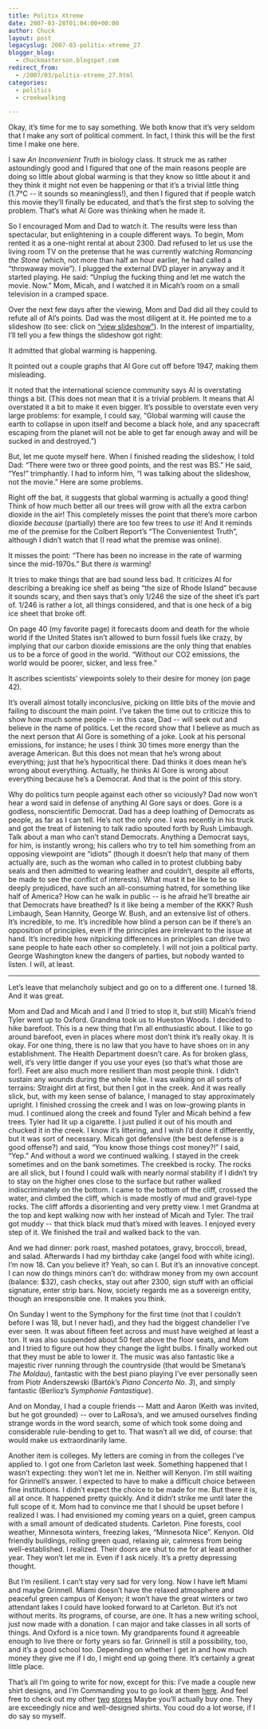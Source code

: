 ```yaml
---
title: Politix Xtreme
date: 2007-03-28T01:04:00+00:00
author: Chuck
layout: post
legacyslug: 2007-03-politix-xtreme_27
blogger_blog:
  - chuckmasterson.blogspot.com
redirect_from:
  - /2007/03/politix-xtreme_27.html
categories:
  - politics
  - creekwalking

---
```

Okay, it’s time for me to say something. We both know that it’s very seldom
that I make any sort of political comment. In fact, I think this will be the
first time I make one here.  

I saw _An Inconvenient Truth_ in biology class. It struck me as rather
astoundingly good and I figured that one of the main reasons people are doing
so little about global warming is that they know so little about it and they
think it might not even be happening or that it’s a trivial little thing (1.7°C
-- it sounds so meaningless!), and then I figured that if people watch this
movie they’ll finally be educated, and that’s the first step to solving the
problem. That’s what Al Gore was thinking when he made it.  

So I encouraged Mom and Dad to watch it. The results were less than
spectacular, but enlightening in a couple different ways. To begin, Mom rented
it as a one-night rental at about 2300. Dad refused to let us use the living
room TV on the pretense that he was currently watching _Romancing the Stone_
(which, not more than half an hour earlier, he had called a “throwaway movie”).
I plugged the external DVD player in anyway and it started playing. He said:
“Unplug the fucking thing and let me watch the movie. Now.” Mom, Micah, and I
watched it in Micah’s room on a small television in a cramped space.  

Over the next few days after the viewing, Mom and Dad did all they could to
refute all of Al’s points. Dad was the most diligent at it. He pointed me to a
slideshow (to see: click on [“view
slideshow”](http://www.cei.org/pages/ait_response.cfm)). In the interest of
impartiality, I’ll tell you a few things the slideshow got right:  

It admitted that global warming is happening.  

It pointed out a couple graphs that Al Gore cut off before 1947, making them
misleading.  

It noted that the international science community says Al is overstating things
a bit. (This does not mean that it is a trivial problem. It means that Al
overstated it a bit to make it even bigger. It’s possible to overstate even
very large problems: for example, I could say, “Global warming will cause the
earth to collapse in upon itself and become a black hole, and any spacecraft
escaping from the planet will not be able to get far enough away and will be
sucked in and destroyed.”)  

But, let me quote myself here. When I finished reading the slideshow, I told
Dad: “There were two or three good points, and the rest was BS.” He said,
“Yes!” trimphantly. I had to inform him, “I was talking about the slideshow,
not the movie.” Here are some problems.  

Right off the bat, it suggests that global warming is actually a good thing!
Think of how much better all our trees will grow with all the extra carbon
dioxide in the air! This completely misses the point that there’s more carbon
dioxide _because_ (partially) there are too few trees to _use_ it! And it
reminds me of the premise for the Colbert Report’s “The Convenientest Truth”,
although I didn’t watch that (I read what the premise was online).  

It misses the point: “There has been no increase in the rate of warming since
the mid-1970s.” But there _is_ warming!  

It tries to make things that are bad sound less bad. It criticizes Al for
describing a breaking ice shelf as being “the size of Rhode Island” because it
sounds scary, and then says that’s only 1/246 the size of the sheet it’s part
of. 1/246 is rather a lot, all things considered, and that is one heck of a big
ice sheet that broke off.  

On page 40 (my favorite page) it forecasts doom and death for the whole world
if the United States isn’t allowed to burn fossil fuels like crazy, by implying
that our carbon dioxide emissions are the only thing that enables us to be a
force of good in the world. “Without our CO2 emissions, the world would be
poorer, sicker, and less free.”  

It ascribes scientists’ viewpoints solely to their desire for money (on page
42).  

It’s overall almost totally inconclusive, picking on little bits of the movie
and failing to discount the main point.  I’ve taken the time out to criticize
this to show how much some people -- in this case, Dad -- will seek out and
believe in the name of politics. Let the record show that I believe as much as
the next person that Al Gore is something of a joke. Look at his personal
emissions, for instance; he uses I think 30 times more energy than the average
American. But this does not mean that he’s wrong about everything; just that
he’s hypocritical there. Dad thinks it does mean he’s wrong about everything.
Actually, he thinks Al Gore is wrong about everything because he’s a Democrat.
And that is the point of this story.  

Why do politics turn people against each other so viciously? Dad now won’t hear
a word said in defense of anything Al Gore says or does. Gore is a godless,
nonscientific Democrat. Dad has a deep loathing of Democrats as people, as far
as I can tell. He’s not the only one. I was recently in his truck and got the
treat of listening to talk radio spouted forth by Rush Limbaugh. Talk about a
man who can’t stand Democrats. Anything a Democrat says, for him, is instantly
wrong; his callers who try to tell him something from an opposing viewpoint are
“idiots” (though it doesn’t help that many of them actually are, such as the
woman who called in to protest clubbing baby seals and then admitted to wearing
leather and couldn’t, despite all efforts, be made to see the conflict of
interests). What must it be like to be so deeply prejudiced, have such an
all-consuming hatred, for something like half of America? How can he walk in
public -- is he afraid he’ll breathe air that Democrats have breathed? Is it
like being a member of the KKK? Rush Limbaugh, Sean Hannity, George W. Bush,
and an extensive list of others. It’s incredible, to me. It’s incredible how
blind a person can be if there’s an opposition of principles, even if the
principles are irrelevant to the issue at hand. It’s incredible how nitpicking
differences in principles can drive two sane people to hate each other so
completely. I will not join a political party. George Washington knew the
dangers of parties, but nobody wanted to listen. I will, at least.


* * *


Let’s leave that melancholy subject and go on to a different one. I turned 18.
And it was great.  

Mom and Dad and Micah and I and (I tried to stop it, but still) Micah’s friend
Tyler went up to Oxford. Grandma took us to Hueston Woods. I decided to hike
barefoot. This is a new thing that I’m all enthusiastic about. I like to go
around barefoot, even in places where most don’t think it’s really okay. It is
okay. For one thing, there is no law that you have to have shoes on in any
establishment. The Health Department doesn’t care. As for broken glass, well,
it’s very little danger if you use your eyes (so that’s what those are for!).
Feet are also much more resilient than most people think. I didn’t sustain any
wounds during the whole hike. I was walking on all sorts of terrains: Straight
dirt at first, but then I got in the creek. And it was really slick, but, with
my keen sense of balance, I managed to stay approximately upright. I finished
crossing the creek and I was on low-growing plants in mud. I continued along
the creek and found Tyler and Micah behind a few trees. Tyler had lit up a
cigarette. I just pulled it out of his mouth and chucked it in the creek. I
know it’s littering, and I wish I’d done it differently, but it was sort of
necessary. Micah got defensive (the best defense is a good offense?) and said,
“You know those things cost money?!” I said, “Yep.” And without a word we
continued walking. I stayed in the creek sometimes and on the bank sometimes.
The creekbed is rocky. The rocks are all slick, but I found I could walk with
nearly normal stability if I didn’t try to stay on the higher ones close to the
surface but rather walked indiscriminately on the bottom. I came to the bottom
of the cliff, crossed the water, and climbed the cliff, which is made mostly of
mud and gravel-type rocks. The cliff affords a disorienting and very pretty
view. I met Grandma at the top and kept walking now with her instead of Micah
and Tyler. The trail got muddy -- that thick black mud that’s mixed with
leaves. I enjoyed every step of it. We finished the trail and walked back to
the van.  

And we had dinner: pork roast, mashed potatoes, gravy, broccoli, bread, and
salad. Afterwards I had my birthday cake (angel food with white icing). I’m now
18\. Can you believe it? Yeah, so can I. But it’s an innovative concept. I can
now do things minors can’t do: withdraw money from my own account (balance:
$32), cash checks, stay out after 2300, sign stuff with an official signature,
enter strip bars. Now, society regards me as a sovereign entity, though an
irresponsible one. It makes you think.  

On Sunday I went to the Symphony for the first time (not that I couldn’t before
I was 18, but I never had), and they had the biggest chandelier I’ve ever seen.
It was about fifteen feet across and must have weighed at least a ton. It was
also suspended about 50 feet above the floor seats, and Mom and I tried to
figure out how they change the light bulbs. I finally worked out that they must
be able to lower it. The music was also fantastic like a majestic river running
through the countryside (that would be Smetana’s _The Moldau_), fantastic with
the best piano playing I’ve ever personally seen from Piotr Anderszewski
(Bartók’s _Piano Concerto No. 3_), and simply fantastic (Berlioz’s _Symphonie
Fantastique_).  

And on Monday, I had a couple friends -- Matt and Aaron (Keith was invited, but
he got grounded) -- over to LaRosa’s, and we amused ourselves finding strange
words in the word search, some of which took some doing and considerable
rule-bending to get to. That wasn’t all we did, of course: that would make us
extraordinarily lame.  

Another item is colleges. My letters are coming in from the colleges I’ve
applied to. I got one from Carleton last week. Something happened that I wasn’t
expecting: they won’t let me in. Neither will Kenyon. I’m still waiting for
Grinnell’s answer. I expected to have to make a difficult choice between fine
institutions. I didn’t expect the choice to be made for me. But there it is,
all at once. It happened pretty quickly. And it didn’t strike me until later
the full scope of it. Mom had to convince me that I should be upset before I
realized I was. I had envisioned my coming years on a quiet, green campus with
a small amount of dedicated students. Carleton. Pine forests, cool weather,
Minnesota winters, freezing lakes, “Minnesota Nice”. Kenyon. Old friendly
buildings, rolling green quad, relaxing air, calmness from being
well-established. I realized. Their doors are shut to me for at least another
year. They won’t let me in. Even if I ask nicely. It’s a pretty depressing
thought.  

But I’m resilient. I can’t stay very sad for very long. Now I have left Miami
and maybe Grinnell. Miami doesn’t have the relaxed atmosphere and peaceful
green campus of Kenyon; it won’t have the great winters or two attendant lakes
I could have looked forward to at Carleton. But it’s not without merits. Its
programs, of course, are one. It has a new writing school, just now made with a
donation. I can major and take classes in all sorts of things. And Oxford is a
nice town. My grandparents found it agreeable enough to live there or forty
years so far. Grinnell is still a possibility, too, and it’s a good school too.
Depending on whether I get in and how much money they give me if I do, I might
end up going there. It’s certainly a great little place.  

That’s all I’m going to write for now, except for this: I’ve made a couple new
shirt designs, and I’m Commanding you to go look at them
[here](http://www.cafepress.com/permanentmark3). And feel free to check out my
other [two](http://www.cafepress.com/permanentmark2)
[stores](http://www.cafepress.com/permanentmarker) Maybe you’ll actually buy
one. They are exceedingly nice and well-designed shirts. You coud do a lot
worse, if I do say so myself.
